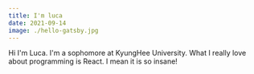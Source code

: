 ```yaml
---
title: I'm luca
date: 2021-09-14
image: ./hello-gatsby.jpg
---
```


Hi I'm Luca. I'm a sophomore at KyungHee University. What I really love about programming is React. I mean it is so insane!
